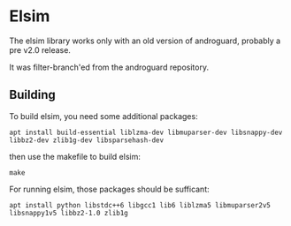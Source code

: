 Elsim
=====

The elsim library works only with an old version of androguard, probably a pre v2.0 release.

It was filter-branch'ed from the androguard repository.

Building
--------

To build elsim, you need some additional packages:

`apt install build-essential liblzma-dev libmuparser-dev libsnappy-dev libbz2-dev zlib1g-dev libsparsehash-dev`

then use the makefile to build elsim:

`make`

For running elsim, those packages should be sufficant:

`apt install python libstdc++6 libgcc1 lib6 liblzma5 libmuparser2v5 libsnappy1v5 libbz2-1.0 zlib1g`
